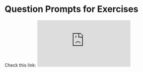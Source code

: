 # Question Prompts for Exercises
Check this link: ![exercises](https://people.inf.elte.hu/poor_a/en/fl.html)
